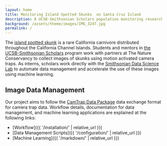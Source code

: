 ```yaml
---
layout: home
title: Monitoring Island Spotted Skunks  on Santa Cruz Island
description: A UCSB-Smithsonian Scholars population monitoring research project
background: /assets/theme/images/IMG_3247.jpg
permalink: /
---
```


The [island spotted skunk](https://www.islandspottedskunk.com/) is a rare California carnivore distributed throughout the California Channel Islands. Students and mentors in [the UCSB-Smithsonian Scholars](https://oep.ucsb.edu/programs/smithsonian-scholars-program) program work with partners at The Nature Conservancy to collect images of skunks using motion activated camera traps. As interns, scholars work directly with the [Smithsonian Data Science Lab](https://datascience.si.edu/) to automate data management and accelerate the use of these images using machine learning. 

## Image Data Management

Our project aims to follow the [CamTrap Data Package](https://tdwg.github.io/camtrap-dp/) data exchange format for camera trap data. Workflow details, documentation for data management, and machine learning applications are explained at the following links:

- [Workflow]({{ '/installation/' | relative_url }})
- [Data Management Scripts]({{ '/configuration/' | relative_url }})
- [Machine Learning]({{ '/markdown/' | relative_url }})

